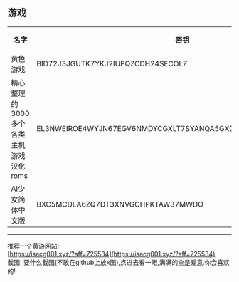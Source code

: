 ## 游戏

<table>
<tr>
    <th>名字</th>
    <th>密钥</th>
    <th>文件大小</th>
</tr>
  <tr>
    <td>黄色游戏</td>
    <td>BID72J3JGUTK7YKJ2IUPQZCDH24SECOLZ</td>
    <td>32.1GB</td>
  </tr>
  <tr>
    <td>精心整理的3000多个各类主机游戏汉化roms</td>
    <td>EL3NWEIROE4WYJN67EGV6NMDYCGXLT7SYANQA5GXDAO4SRV3Z4WWS2WBMBQ</td>
    <td>1.3T</td>
  </tr>
  <tr>
    <td>AI少女简体中文版</td>
    <td>BXC5MCDLA6ZQ7DT3XNVGOHPKTAW37MWDO</td>
    <td>9.31GB</td>
  <tr>
</table>

---
推荐一个黄游网站:   
[https://isacg001.xyz/?aff=725534](https://isacg001.xyz/?aff=725534)  
截图: 要什么截图(不敢在github上放x图),点进去看一眼,满满的全是爱意.你会喜欢的! 